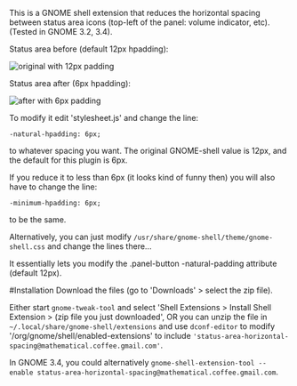 This is a GNOME shell extension that reduces the horizontal spacing between status area icons (top-left of the panel: volume indicator, etc). (Tested in GNOME 3.2, 3.4).

Status area before (default 12px hpadding):

![original with 12px padding](http://1.bp.blogspot.com/-Kdw2lhWlwxg/T4fGBVeSycI/AAAAAAAABUk/YuPbxK_HGAw/s320/notification_tray_original.png "Original, 12px padding")

Status area after (6px hpadding):

![after with 6px padding](http://1.bp.blogspot.com/-k61-1F47Ylk/T4fHW1SgdtI/AAAAAAAABUw/ovl51ORLZ0g/s320/notification_tray_after.png "After, 6px padding")

To modify it edit 'stylesheet.js' and change the line:

    -natural-hpadding: 6px;

to whatever spacing you want. The original GNOME-shell value is 12px, and the default for this plugin is 6px.

If you reduce it to less than 6px (it looks kind of funny then) you will also have to change the line:

    -minimum-hpadding: 6px; 

to be the same.


Alternatively, you can just modify `/usr/share/gnome-shell/theme/gnome-shell.css`
 and change the lines there...

It essentially lets you modify the .panel-button -natural-padding attribute (default 12px).

#Installation
Download the files (go to 'Downloads' > select the zip file).

Either start `gnome-tweak-tool` and select 'Shell Extensions > Install Shell Extension > (zip file you just downloaded', OR you can unzip the file in `~/.local/share/gnome-shell/extensions` and use `dconf-editor` to modify '/org/gnome/shell/enabled-extensions' to include `'status-area-horizontal-spacing@mathematical.coffee.gmail.com'`.

In GNOME 3.4, you could alternatively `gnome-shell-extension-tool --enable status-area-horizontal-spacing@mathematical.coffee.gmail.com`.
